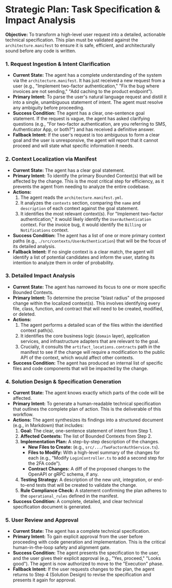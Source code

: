 
# Strategic Plan: Task Specification & Impact Analysis

**Objective:** To transform a high-level user request into a detailed, actionable technical specification. This plan must be validated against the `architecture.manifest` to ensure it is safe, efficient, and architecturally sound before any code is written.

### 1. Request Ingestion & Intent Clarification

*   **Current State:** The agent has a complete understanding of the system via the `architecture.manifest`. It has just received a new request from a user (e.g., "Implement two-factor authentication," "Fix the bug where invoices are not sending," "Add caching to the product endpoint").
*   **Primary Intent:** To parse the user's natural language request and distill it into a single, unambiguous statement of intent. The agent must resolve any ambiguity before proceeding.
*   **Success Condition:** The agent has a clear, one-sentence goal statement. If the request is vague, the agent has asked clarifying questions (e.g., "For two-factor authentication, are you referring to SMS, Authenticator App, or both?") and has received a definitive answer.
*   **Fallback Intent:** If the user's request is too ambiguous to form a clear goal and the user is unresponsive, the agent will report that it cannot proceed and will state what specific information it needs.

### 2. Context Localization via Manifest

*   **Current State:** The agent has a clear goal statement.
*   **Primary Intent:** To identify the primary Bounded Context(s) that will be affected by the change. This is the most critical step for efficiency, as it prevents the agent from needing to analyze the entire codebase.
*   **Actions:**
    1.  The agent reads the `architecture.manifest.yml`.
    2.  It analyzes the `contexts` section, comparing the `name` and `description` of each context against the goal statement.
    3.  It identifies the most relevant context(s). For "Implement two-factor authentication," it would likely identify the `UserAuthentication` context. For the invoice bug, it would identify the `Billing` or `Notifications` context.
*   **Success Condition:** The agent has a list of one or more primary context paths (e.g., `./src/contexts/UserAuthentication`) that will be the focus of its detailed analysis.
*   **Fallback Intent:** If no single context is a clear match, the agent will identify a list of potential candidates and inform the user, stating its intention to analyze them in order of probability.

### 3. Detailed Impact Analysis

*   **Current State:** The agent has narrowed its focus to one or more specific Bounded Contexts.
*   **Primary Intent:** To determine the precise "blast radius" of the proposed change within the localized context(s). This involves identifying every file, class, function, and contract that will need to be created, modified, or deleted.
*   **Actions:**
    1.  The agent performs a detailed scan of the files within the identified context path(s).
    2.  It identifies the core business logic (`domain` layer), application services, and infrastructure adapters that are relevant to the goal.
    3.  Crucially, it consults the `artifact_locations.contracts` path in the manifest to see if the change will require a modification to the public API of the context, which would affect other contexts.
*   **Success Condition:** The agent has produced an internal list of specific files and code components that will be impacted by the change.

### 4. Solution Design & Specification Generation

*   **Current State:** The agent knows exactly which parts of the code will be affected.
*   **Primary Intent:** To generate a human-readable technical specification that outlines the complete plan of action. This is the deliverable of this workflow.
*   **Actions:** The agent synthesizes its findings into a structured document (e.g., in Markdown) that includes:
    1.  **Goal:** The clear, one-sentence statement of intent from Step 1.
    2.  **Affected Contexts:** The list of Bounded Contexts from Step 2.
    3.  **Implementation Plan:** A step-by-step description of the changes.
        *   **New Files to Create:** (e.g., `src/.../TwoFactorAuthService.ts`).
        *   **Files to Modify:** With a high-level summary of the changes for each (e.g., "Modify `LoginController.ts` to add a second step for the 2FA code").
        *   **Contract Changes:** A diff of the proposed changes to the OpenAPI or gRPC schema, if any.
    4.  **Testing Strategy:** A description of the new unit, integration, or end-to-end tests that will be created to validate the change.
    5.  **Rule Compliance Check:** A statement confirming the plan adheres to the `operational_rules` defined in the manifest.
*   **Success Condition:** A complete, detailed, and clear technical specification document is generated.

### 5. User Review and Approval

*   **Current State:** The agent has a complete technical specification.
*   **Primary Intent:** To gain explicit approval from the user before proceeding with code generation and implementation. This is the critical human-in-the-loop safety and alignment gate.
*   **Success Condition:** The agent presents the specification to the user, and the user gives their explicit approval (e.g., "Yes, proceed," "Looks good"). The agent is now authorized to move to the "Execution" phase.
*   **Fallback Intent:** If the user requests changes to the plan, the agent returns to Step 4 (Solution Design) to revise the specification and presents it again for approval.
